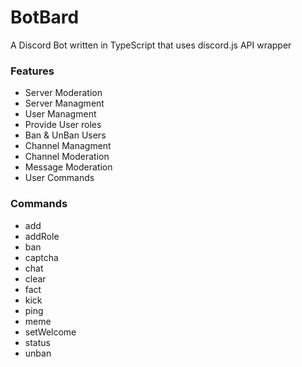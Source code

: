 # BotBard
  A Discord Bot written in TypeScript that uses discord.js API wrapper

### Features
  - Server Moderation
  - Server Managment
  - User Managment
  - Provide User roles
  - Ban & UnBan Users
  - Channel Managment
  - Channel Moderation
  - Message Moderation
  - User Commands

### Commands
  - add
  - addRole
  - ban
  - captcha
  - chat
  - clear
  - fact
  - kick
  - ping
  - meme
  - setWelcome
  - status
  - unban
